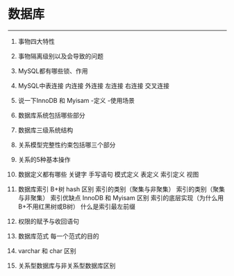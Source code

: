 # 数据库
---
1. 事物四大特性
2. 事物隔离级别以及会导致的问题
3. MySQL都有哪些锁、作用
4. MySQL中表连接
   内连接
   外连接
   左连接 右连接
   交叉连接
5. 说一下InnoDB 和 Myisam
   -定义
   -使用场景


6. 数据库系统包括哪些部分
7. 数据库三级系统结构
8. 关系模型完整性约束包括哪三个部分
9. 关系的5种基本操作
10. 数据定义都有哪些 关键字 手写语句
   模式定义
   表定义
   索引定义
   视图
11. 数据库索引
    B+树 hash 区别
    索引的类别（聚集与非聚集）
    索引的类别（聚集与非聚集）
    索引优缺点
    InnoDB 和 Myisam 区别
    索引的底层实现（为什么用B+不用红黑树或B树）
    什么是索引最左前缀


12. 权限的赋予与收回语句

13. 数据库范式 每一个范式的目的

14. varchar 和 char 区别

15. 关系型数据库与非关系型数据库区别



